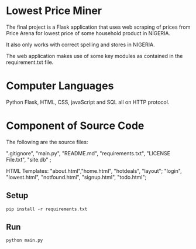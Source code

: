 # Lowest Price Miner

The final project is a Flask application that uses web scraping of prices from Price Arena for lowest price of some household product in NIGERIA. 

It also only works with correct spelling and stores in NIGERIA.

The web application makes use of some key modules as contained in the requirement.txt file.

# Computer Languages

Python Flask, HTML, CSS,  javaScript and SQL all on HTTP protocol.

# Component of Source Code

The following are the source files: 

".gitignore", "main.py", "README.md", "requirements.txt", "LICENSE File.txt", "site.db" ;

HTML Templates: "about.html","home.html", "hotdeals", "layout"; "login", "lowest.html", "notfound.html", "signup.html", "todo.html";

## Setup
    pip install -r requirements.txt

## Run
    python main.py